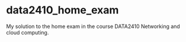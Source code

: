 # data2410_home_exam
My solution to the home exam in the course DATA2410 Networking and cloud computing.
